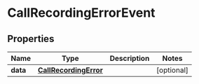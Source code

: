

# CallRecordingErrorEvent


## Properties

| Name | Type | Description | Notes |
|------------ | ------------- | ------------- | -------------|
|**data** | [**CallRecordingError**](CallRecordingError.md) |  |  [optional] |



